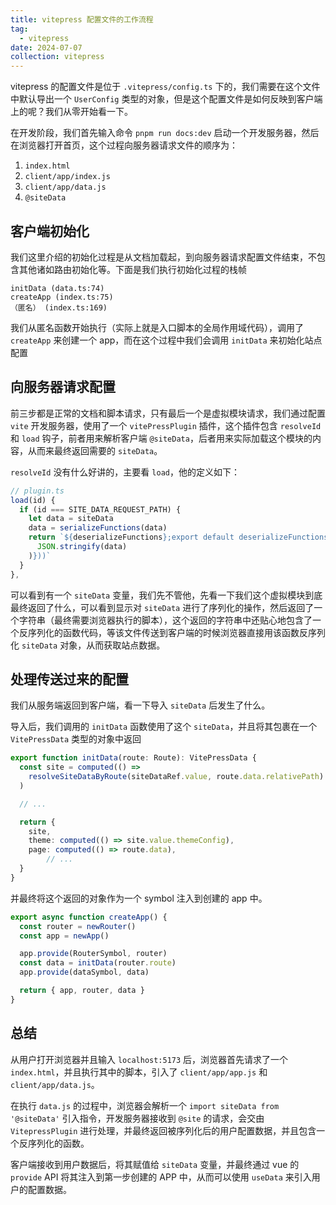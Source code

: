 ```yaml
---
title: vitepress 配置文件的工作流程
tag:
  - vitepress
date: 2024-07-07
collection: vitepress
---
```


vitepress 的配置文件是位于 `.vitepress/config.ts` 下的，我们需要在这个文件中默认导出一个 `UserConfig` 类型的对象，但是这个配置文件是如何反映到客户端上的呢？我们从零开始看一下。

在开发阶段，我们首先输入命令 `pnpm run docs:dev` 启动一个开发服务器，然后在浏览器打开首页，这个过程向服务器请求文件的顺序为：

1. `index.html`
1. `client/app/index.js`
1. `client/app/data.js`
1. `@siteData`

## 客户端初始化

我们这里介绍的初始化过程是从文档加载起，到向服务器请求配置文件结束，不包含其他诸如路由初始化等。下面是我们执行初始化过程的栈帧

```
initData (data.ts:74)
createApp (index.ts:75)
（匿名） (index.ts:169)
```

我们从匿名函数开始执行（实际上就是入口脚本的全局作用域代码），调用了 `createApp` 来创建一个 app，而在这个过程中我们会调用 `initData` 来初始化站点配置

## 向服务器请求配置

前三步都是正常的文档和脚本请求，只有最后一个是虚拟模块请求，我们通过配置 `vite` 开发服务器，使用了一个 `vitePressPlugin` 插件，这个插件包含 `resolveId` 和 `load` 钩子，前者用来解析客户端 `@siteData`，后者用来实际加载这个模块的内容，从而来最终返回需要的 `siteData`。

`resolveId` 没有什么好讲的，主要看 `load`，他的定义如下：

```typescript
// plugin.ts
load(id) {
  if (id === SITE_DATA_REQUEST_PATH) {
    let data = siteData
    data = serializeFunctions(data)
    return `${deserializeFunctions};export default deserializeFunctions(JSON.parse(${JSON.stringify(
      JSON.stringify(data)
    )}))`
  }
},
```

可以看到有一个 `siteData` 变量，我们先不管他，先看一下我们这个虚拟模块到底最终返回了什么，可以看到显示对 `siteData` 进行了序列化的操作，然后返回了一个字符串（最终需要浏览器执行的脚本），这个返回的字符串中还贴心地包含了一个反序列化的函数代码，等该文件传送到客户端的时候浏览器直接用该函数反序列化 `siteData` 对象，从而获取站点数据。

## 处理传送过来的配置

我们从服务端返回到客户端，看一下导入 `siteData` 后发生了什么。

导入后，我们调用的 `initData` 函数使用了这个 `siteData`，并且将其包裹在一个 `VitePressData` 类型的对象中返回

```TypeScript
export function initData(route: Route): VitePressData {
  const site = computed(() =>
    resolveSiteDataByRoute(siteDataRef.value, route.data.relativePath)
  )

  // ...

  return {
    site,
    theme: computed(() => site.value.themeConfig),
    page: computed(() => route.data),
		// ...
  }
}
```

并最终将这个返回的对象作为一个 symbol 注入到创建的 app 中。

```typescript
export async function createApp() {
  const router = newRouter()
  const app = newApp()

  app.provide(RouterSymbol, router)
  const data = initData(router.route)
  app.provide(dataSymbol, data)

  return { app, router, data }
}
```

## 总结

从用户打开浏览器并且输入 `localhost:5173` 后，浏览器首先请求了一个 `index.html`，并且执行其中的脚本，引入了 `client/app/app.js` 和 `client/app/data.js`。

在执行 `data.js` 的过程中，浏览器会解析一个 `import siteData from '@siteData'` 引入指令，开发服务器接收到 `@site` 的请求，会交由 `VitepressPlugin` 进行处理，并最终返回被序列化后的用户配置数据，并且包含一个反序列化的函数。

客户端接收到用户数据后，将其赋值给 `siteData` 变量，并最终通过 vue 的 `provide` API 将其注入到第一步创建的 APP 中，从而可以使用 `useData` 来引入用户的配置数据。
